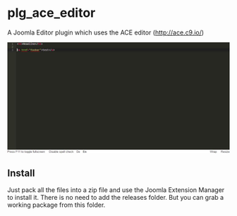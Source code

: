 plg_ace_editor
==============

A Joomla Editor plugin which uses the ACE editor (http://ace.c9.io/)

![Screenshot](preview.jpg)


## Install

Just pack all the files into a zip file and use the Joomla Extension Manager to install it. There is no need to add the releases folder. But you can grab a working package from this folder.
